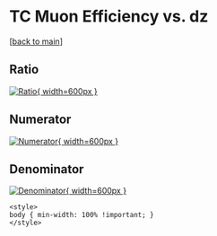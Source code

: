 # TC Muon Efficiency vs. dz

[[back to main](./)]



## Ratio

[![Ratio](../mtv/var/TC_13_eff_dz.png){ width=600px }](../mtv/var/TC_13_eff_dz.pdf)

## Numerator

[![Numerator](../mtv/num/TC_13_eff_dz_num.png){ width=600px }](../mtv/num/TC_13_eff_dz_num.pdf)

## Denominator

[![Denominator](../mtv/den/TC_13_eff_dz_den.png){ width=600px }](../mtv/den/TC_13_eff_dz_den.pdf)


``` {=html}
<style>
body { min-width: 100% !important; }
</style>
```
